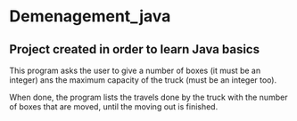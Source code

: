 # Demenagement_java

## Project created in order to learn Java basics

This program asks the user to  give a number of boxes (it must be an integer) ans the maximum capacity of the truck (must be an integer too).

When done, the program lists the travels done by the truck with the number of boxes that are moved, until the moving out is finished.